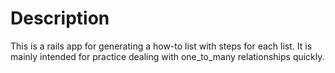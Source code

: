 # Description

This is a rails app for generating a how-to list with steps for each list. It
is mainly intended for practice dealing with one_to_many relationships quickly.
